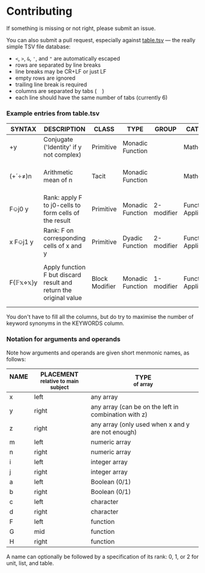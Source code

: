 # Contributing

If something is missing or not right, please submit an issue.

You can also submit a pull request, especially against [table.tsv](table.tsv) — the really simple TSV file database: 

- `<`, `>`, `&`, `'`, and `"` are automatically escaped
- rows are separated by line breaks
- line breaks may be CR+LF or just LF
- empty rows are ignored
- trailing line break is required
- columns are separated by tabs (`	`)
- each line should have the same number of tabs (currently 6)

### Example entries from table.tsv

|SYNTAX|DESCRIPTION|CLASS|TYPE|GROUP|CATEGORY|KEYWORDS|
|------|-----------|-----|----|-----|--------|--------|
| +y   |Conjugate ('Identity' if y not complex)|Primitive|Monadic Function||Mathematical|greek cross plus conj() conjugating|
|(+´÷≠)n|Arithmetic mean of n|Tacit|Monadic Function||Mathematical|average arithmeticmean() AM() avg() mean()
|F⎉j0 y|Rank: apply F to j0-cells to form cells of the result|Primitive|Monadic Function|2-modifier|Function Application|sub-array dimensions axes ending
|x F⎉j1 y|Rank: F on corresponding cells of x and y|Primitive|Dyadic Function|2-modifier|Function Application|sub-array dimensions axes ending
|F{𝔽𝕩⋄𝕩}y|Apply function F but discard result and return the original value|Block Modifier|Monadic Function|1-modifier|Function Application|is-yfunction do-yfunction enpassant noresult isyfunction doyfunction

You don't have to fill all the columns, but do try to maximise the number of keyword synonyms in the KEYWORDS column.

### Notation for arguments and operands

Note how arguments and operands are given short menmonic names, as follows:

|NAME<br> |PLACEMENT<br><sup>relative to main subject</sub>|TYPE<br><sup>of array</sup>|
| - | - | -|
|x|left|any array|
|y|right|any array (can be on the left in combination with z)|
|z|right|any array (only used when x and y are not enough)|
|m|left|numeric array|
|n|right|numeric array|
|i|left|integer array|
|j|right|integer array|
|a|left|Boolean (0/1)|
|b|right|Boolean (0/1)|
|c|left|character|
|d|right|character|
|F|left|function|
|G|mid|function|
|H|right|function|

A name can optionally be followed by a specification of its rank: 0, 1, or 2 for unit, list, and table.
